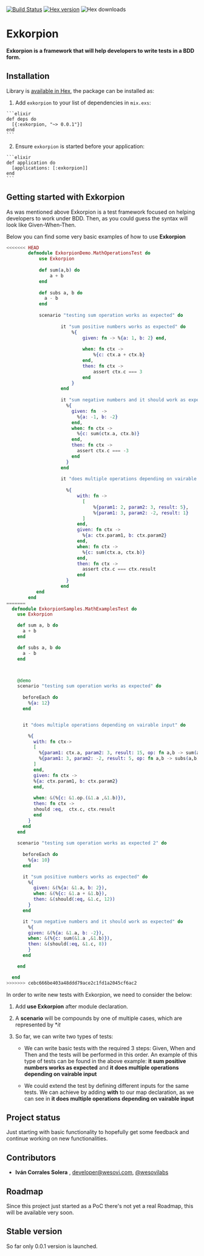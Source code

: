[![Build Status](https://travis-ci.org/wesovilabs/exkorpion.png)](https://travis-ci.org/wesovilabs/exkorpion)
[![Hex version](https://img.shields.io/hexpm/v/exkorpion.svg "Hex version")](https://hex.pm/packages/exkorpion)
![Hex downloads](https://img.shields.io/hexpm/dt/exkorpion.svg "Hex downloads")

# Exkorpion

**Exkorpion is a framework that will help developers to write tests in a BDD form.**

## Installation

Library is [available in Hex](http://hexdocs.pm/exkorpion), the package can be installed as:

  1. Add `exkorpion` to your list of dependencies in `mix.exs`:

    ```elixir
    def deps do
      [{:exkorpion, "~> 0.0.1"}]
    end
    ```

  2. Ensure `exkorpion` is started before your application:

    ```elixir
    def application do
      [applications: [:exkorpion]]
    end
    ```

## Getting started with Exkorpion

As was mentioned above Exkorpion is a test framework focused on helping developers to work under BDD.  Then, as you could guess the syntax
will look like Given-When-Then.  

Below you can find some very basic examples of how to use  **Exkorpion**


```elixir
<<<<<<< HEAD
        defmodule ExkorpionDemo.MathOperationsTest do
            use Exkorpion
        
            def sum(a,b) do
                a + b
            end
        
            def subs a, b do
              a - b
            end
            
            scenario "testing sum operation works as expected" do
            
                    it "sum positive numbers works as expected" do
                        %{
                            given: fn -> %{a: 1, b: 2} end,
            
                            when: fn ctx ->
                                %{c: ctx.a + ctx.b}
                            end,
                            then: fn ctx ->
                                assert ctx.c === 3
                            end
                        }
                    end
            
                    it "sum negative numbers and it should work as expected" do
                      %{
                        given: fn  ->
                          %{a: -1, b: -2}
                        end,
                        when: fn ctx ->
                          %{c: sum(ctx.a, ctx.b)}
                        end,
                        then: fn ctx ->
                          assert ctx.c === -3
                        end
                      }
                    end
            
                    it "does multiple operations depending on vairable input" do
            
                      %{
                          with: fn ->
                            [
                                %{param1: 2, param2: 3, result: 5},
                                %{param1: 3, param2: -2, result: 1}
                            ]
                          end,
                          given: fn ctx ->
                            %{a: ctx.param1, b: ctx.param2}
                          end,
                          when: fn ctx ->
                            %{c: sum(ctx.a, ctx.b)}
                          end,
                          then: fn ctx ->
                            assert ctx.c === ctx.result
                          end
                      }
                    end
           end
        end
=======
  defmodule ExkorpionSamples.MathExamplesTest do
    use Exkorpion

    def sum a, b do
      a + b
    end

    def subs a, b do
      a - b
    end



    @demo
    scenario "testing sum operation works as expected" do
   
      beforeEach do
        %{a: 12}
      end


      it "does multiple operations depending on vairable input" do

        %{
          with: fn ctx->
          [
            %{param1: ctx.a, param2: 3, result: 15, op: fn a,b -> sum(a,b) end},
            %{param1: 3, param2: -2, result: 5, op: fn a,b -> subs(a,b) end}
          ]
          end,
          given: fn ctx ->
          %{a: ctx.param1, b: ctx.param2}
          end,
          
          when: &(%{c: &1.op.(&1.a ,&1.b)}),
          then: fn ctx ->
          should :eq,  ctx.c, ctx.result
          end
        }
      end
    end  
    
    scenario "testing sum operation works as expected 2" do
      
      beforeEach do
        %{a: 10}
      end

      it "sum positive numbers works as expected" do
        %{
          given: &(%{a: &1.a, b: 2}),
          when: &(%{c: &1.a + &1.b}),
          then: &(should(:eq, &1.c, 12))
        }
      end

      it "sum negative numbers and it should work as expected" do
        %{
        given: &(%{a: &1.a, b: -2}),
        when: &(%{c: sum(&1.a ,&1.b)}),
        then: &(should(:eq, &1.c, 8))
        }
      end

    end

  end
>>>>>>> cebc666be403a48ddd79ace2c1fd1a2045cf6ac2
```
   
    
In order to write new tests with Exkorpion, we need to consider the below:
    
1. Add **use Exkorpion** after module declaration.

2. A **scenario** will be compounds by one of multiple cases, which are represented by **it*

3. So far, we can write two types of tests: 
    
    - We can write basic tests with the required 3 steps: Given, When and Then and the tests will be performed in this order. An example of this
    type of tests can be found in the above example: **it sum positive numbers works as expected** and **it does multiple operations depending on vairable input**
    
    
    - We could extend the test by defining different inputs for the same tests. We can achieve by adding **with** to our map declaration, as we can see in
    **it does multiple operations depending on vairable input**
    
    
## Project status

Just starting with basic functionality to hopefully get some feedback and continue working on new functionalities.
    

## Contributors

- **Iván Corrales Solera** , <developer@wesovi.com>, [@wesovilabs](https://www.twitter.com/wesovilabs)

## Roadmap

Since this project just started as a PoC  there's not yet a real Roadmap,  this will be available very soon.

## Stable version

So far only 0.0.1 version is launched. 